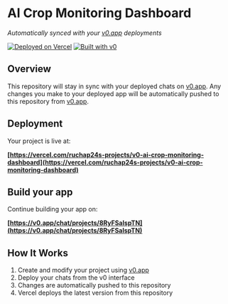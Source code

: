 # AI Crop Monitoring Dashboard

*Automatically synced with your [v0.app](https://v0.app) deployments*

[![Deployed on Vercel](https://img.shields.io/badge/Deployed%20on-Vercel-black?style=for-the-badge&logo=vercel)](https://vercel.com/ruchap24s-projects/v0-ai-crop-monitoring-dashboard)
[![Built with v0](https://img.shields.io/badge/Built%20with-v0.app-black?style=for-the-badge)](https://v0.app/chat/projects/8RyFSalspTN)

## Overview

This repository will stay in sync with your deployed chats on [v0.app](https://v0.app).
Any changes you make to your deployed app will be automatically pushed to this repository from [v0.app](https://v0.app).

## Deployment

Your project is live at:

**[https://vercel.com/ruchap24s-projects/v0-ai-crop-monitoring-dashboard](https://vercel.com/ruchap24s-projects/v0-ai-crop-monitoring-dashboard)**

## Build your app

Continue building your app on:

**[https://v0.app/chat/projects/8RyFSalspTN](https://v0.app/chat/projects/8RyFSalspTN)**

## How It Works

1. Create and modify your project using [v0.app](https://v0.app)
2. Deploy your chats from the v0 interface
3. Changes are automatically pushed to this repository
4. Vercel deploys the latest version from this repository